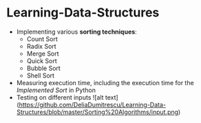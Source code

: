 
# Learning-Data-Structures
- Implementing various **sorting techniques**:
    * Count Sort
    * Radix Sort
    * Merge Sort
    * Quick Sort
    * Bubble Sort
    * Shell Sort
- Measuring execution time, including the execution time for the *Implemented Sort* in Python
- Testing on different inputs
![alt text] (https://github.com/DeliaDumitrescu/Learning-Data-Structures/blob/master/Sorting%20Algorithms/input.png)

